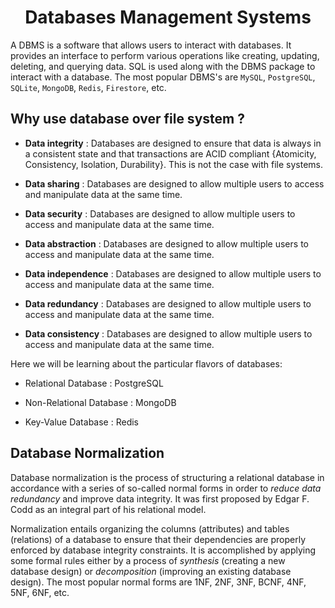 <h1 align="center"> Databases Management Systems </h1>

A DBMS is a software that allows users to interact with databases. It provides an interface to perform various operations like creating, updating, deleting, and querying data. SQL is used along with the DBMS package to interact with a database. The most popular DBMS's are `MySQL`, `PostgreSQL`, `SQLite`, `MongoDB`, `Redis`, `Firestore`, etc.

## Why use database over file system ?

- **Data integrity** : Databases are designed to ensure that data is always in a consistent state and that transactions are ACID compliant {Atomicity, Consistency, Isolation, Durability}. This is not the case with file systems.

- **Data sharing** : Databases are designed to allow multiple users to access and manipulate data at the same time.

- **Data security** : Databases are designed to allow multiple users to access and manipulate data at the same time.

- **Data abstraction** : Databases are designed to allow multiple users to access and manipulate data at the same time.

- **Data independence** : Databases are designed to allow multiple users to access and manipulate data at the same time.

- **Data redundancy** : Databases are designed to allow multiple users to access and manipulate data at the same time.

- **Data consistency** : Databases are designed to allow multiple users to access and manipulate data at the same time.

Here we will be learning about the particular flavors of databases:

- Relational Database : PostgreSQL

- Non-Relational Database : MongoDB

- Key-Value Database : Redis

## Database Normalization

Database normalization is the process of structuring a relational database in accordance with a series of so-called normal forms in order to _reduce data redundancy_ and improve data integrity. It was first proposed by Edgar F. Codd as an integral part of his relational model.

Normalization entails organizing the columns (attributes) and tables (relations) of a database to ensure that their dependencies are properly enforced by database integrity constraints. It is accomplished by applying some formal rules either by a process of _synthesis_ (creating a new database design) or _decomposition_ (improving an existing database design). The most popular normal forms are 1NF, 2NF, 3NF, BCNF, 4NF, 5NF, 6NF, etc.
